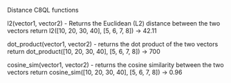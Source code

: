Distance C8QL functions

l2(vector1, vector2) - Returns the Euclidean (L2) distance between the two vectors
return l2([10, 20, 30, 40], [5, 6, 7, 8]) -> 42.11

dot_product(vector1, vector2) - returns the dot product of the two vectors
return dot_product([10, 20, 30, 40], [5, 6, 7, 8]) -> 700

cosine_sim(vector1, vector2) - returns the cosine similarity between the two vectors
return cosine_sim([10, 20, 30, 40], [5, 6, 7, 8]) -> 0.96
